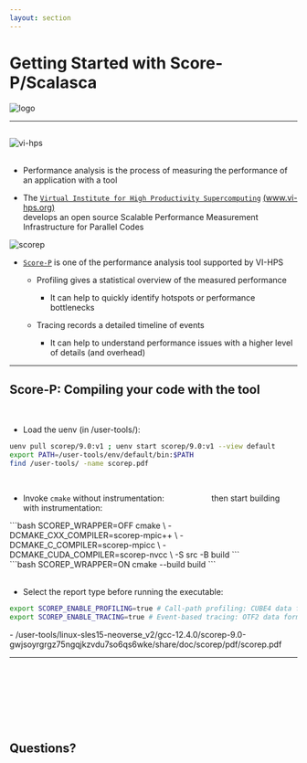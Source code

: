 ```yaml
---
layout: section
---
```


# Getting Started with Score-P/Scalasca

<div class="flex justify-center">
    <img src="/scorep/logo_scorep_small.png" class="h-45" alt="logo">
</div>

<!-- {{{ VIHPS -->

---

## 

<div class="flex justify-left">
    <img src="/scorep/logo_vi-hps.png" class="h-10" alt="vi-hps" border="0px">
<!--    <img src="/scorep/logo_scorep_small.png" class="h-10" alt="scorep" border="0px"> -->
</div>
<br>

- Performance analysis is the process of <span v-mark.highlight.yellow>measuring the performance</span> of an application with a tool

- The [`Virtual Institute for High Productivity Supercomputing`](https://www.vi-hps.org) [(www.vi-hps.org)](https://www.vi-hps.org)<br>
develops an open source Scalable Performance Measurement Infrastructure for Parallel Codes

<img src="/scorep/logo_scorep_small.png" class="h-10" alt="scorep" border="0px">

- [`Score-P`](https://www.vi-hps.org/tools/score-p.html) is one of the
<span v-mark.highlight.yellow>performance analysis tool</span> supported by VI-HPS

    - <span v-mark.highlight.yellow>Profiling</span> gives a statistical overview of the measured performance
        - It can help to quickly <span v-mark.underline.yellow>identify</span> hotspots or performance bottlenecks

    - <span v-mark.highlight.yellow>Tracing</span> records a detailed timeline of events
        - It can help to <span v-mark.underline.yellow>understand</span> performance issues with a higher level of details (and overhead)


<!-- }}} -->

<!-- {{{ Compiling -->

---

## Score-P: Compiling your code with the tool

<br>

- Load the <span v-mark.highlight.yellow>uenv</span> (in /user-tools/):
```bash
uenv pull scorep/9.0:v1 ; uenv start scorep/9.0:v1 --view default
export PATH=/user-tools/env/default/bin:$PATH
find /user-tools/ -name scorep.pdf
```

<br>

- Invoke `cmake` <span v-mark.highlight.yellow>without instrumentation</span>:
&nbsp;&nbsp;&nbsp; &nbsp;&nbsp;&nbsp; &nbsp;&nbsp;&nbsp;
&nbsp;&nbsp;&nbsp; &nbsp;&nbsp;&nbsp;
<span v-mark.underline.yellow>then</span> start building <span v-mark.highlight.yellow>with instrumentation</span>:
<div class="grid grid-cols-[48%_50%] gap-2">
<div>
```bash
SCOREP_WRAPPER=OFF cmake \
-DCMAKE_CXX_COMPILER=scorep-mpic++ \
-DCMAKE_C_COMPILER=scorep-mpicc \
-DCMAKE_CUDA_COMPILER=scorep-nvcc \
-S src -B build
```
</div>

<div>
```bash
SCOREP_WRAPPER=ON cmake --build build
```
</div>
</div>

<br>

- <span v-mark.highlight.yellow>Select the report type</span> before running the executable:
```bash
export SCOREP_ENABLE_PROFILING=true # Call-path profiling: CUBE4 data format (profile.cubex)
export SCOREP_ENABLE_TRACING=true # Event-based tracing: OTF2 data format (traces.otf2)
```

<Transform :scale="0.4">
- /user-tools/linux-sles15-neoverse_v2/gcc-12.4.0/scorep-9.0-gwjsoyrgrgz75ngqjkzvdu7so6qs6wke/share/doc/scorep/pdf/scorep.pdf
</Transform>

<!-- }}} -->

---

<br>
<br>
<br>
<br>
<br>
<br>

## Questions?

